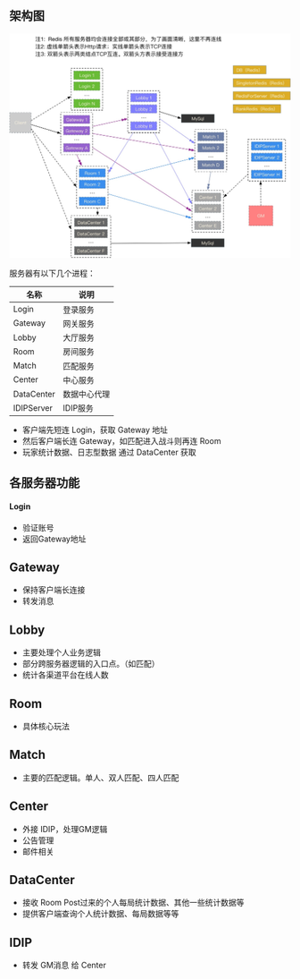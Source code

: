 ## 架构图

![图1](assets/f.jpg)

服务器有以下几个进程：

名称       | 说明
-----------|----------
Login      | 登录服务
Gateway    | 网关服务
Lobby      | 大厅服务
Room       | 房间服务
Match      | 匹配服务
Center     | 中心服务
DataCenter | 数据中心代理
IDIPServer | IDIP服务

  - 客户端先短连 Login，获取 Gateway 地址
  - 然后客户端长连 Gateway，如匹配进入战斗则再连 Room
  - 玩家统计数据、日志型数据 通过 DataCenter 获取


## 各服务器功能

#### Login

  - 验证账号
  - 返回Gateway地址


## Gateway

  - 保持客户端长连接
  - 转发消息


## Lobby

  - 主要处理个人业务逻辑
  - 部分跨服务器逻辑的入口点。（如匹配）
  - 统计各渠道平台在线人数


## Room

  - 具体核心玩法


## Match

  - 主要的匹配逻辑。单人、双人匹配、四人匹配


## Center

  - 外接 IDIP，处理GM逻辑
  - 公告管理
  - 邮件相关


## DataCenter

  - 接收 Room Post过来的个人每局统计数据、其他一些统计数据等
  - 提供客户端查询个人统计数据、每局数据等等


## IDIP

  - 转发 GM消息 给 Center
